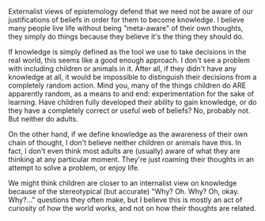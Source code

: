 
Externalist views of epistemology defend that we need not be aware of our justifications of beliefs in order for them to become knowledge. I believe many people live life without being "meta-aware" of their own thoughts, they simply do things because they believe it's the thing they should do. 

If knowledge is simply defined as the tool we use to take decisions in the real world, this seems like a good enough approach. I don't see a problem with including children or animals in it. After all, if they didn't have any knowledge at all, it would be impossible to distinguish their decisions from a completely random action. Mind you, many of the things children do ARE apparently random, as a means to and end: experimentation for the sake of learning. Have children fully developed their ability to gain knowledge, or do they have a completely correct or useful web of beliefs? No, probably not. But neither do adults.

On the other hand, if we define knowledge as the awareness of their own chain of thought, I don't believe neither children or animals have this. In fact, I don't even think most adults are (usually) aware of what they are thinking at any particular moment. They're just roaming their thoughts in an attempt to solve a problem, or enjoy life.

We might think children are closer to an internalist view on knowledge because of the stereotypical (but accurate) "Why? Oh. Why? Oh, okay. Why?..." questions they often make, but I believe this is mostly an act of curiosity of how the world works, and not on how their thoughts are related.

